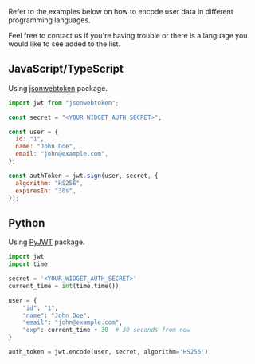 Refer to the examples below on how to encode user data in different programming languages.

Feel free to contact us if you're having trouble or there is a language you would like to see added to the list.

## JavaScript/TypeScript

Using [jsonwebtoken](https://www.npmjs.com/package/jsonwebtoken) package.

```js
import jwt from "jsonwebtoken";

const secret = "<YOUR_WIDGET_AUTH_SECRET>";

const user = {
  id: "1",
  name: "John Doe",
  email: "john@example.com",
};

const authToken = jwt.sign(user, secret, {
  algorithm: "HS256",
  expiresIn: "30s",
});
```

## Python

Using [PyJWT](https://pypi.org/project/PyJWT/) package.

```python
import jwt
import time

secret = '<YOUR_WIDGET_AUTH_SECRET>'
current_time = int(time.time())

user = {
    "id": "1",
    "name": "John Doe",
    "email": "john@example.com",
    "exp": current_time + 30  # 30 seconds from now
}

auth_token = jwt.encode(user, secret, algorithm='HS256')
```
